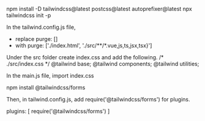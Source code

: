 npm install -D tailwindcss@latest postcss@latest autoprefixer@latest
npx tailwindcss init -p

In the tailwind.config.js file,
- replace purge: []
- with purge: ['./index.html', './src/**/*.vue,js,ts,jsx,tsx}']


Under the src folder create index.css and add the following.
/* ./src/index.css */
@tailwind base;
@tailwind components;
@tailwind utilities;

In the main.js file, import index.css

npm install @tailwindcss/forms

Then, in tailwind.config.js, add require('@tailwindcss/forms') for plugins.

plugins: [
  require('@tailwindcss/forms')
]
